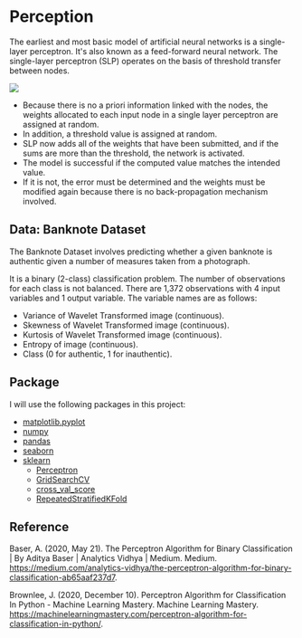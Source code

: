 # Perception
The earliest and most basic model of artificial neural networks is a single-layer perceptron. It's also known as a feed-forward neural network. The single-layer perceptron (SLP) operates on the basis of threshold transfer between nodes.

![](https://static.javatpoint.com/tutorial/tensorflow/images/single-layer-perceptron-in-tensorflow2.png)

* Because there is no a priori information linked with the nodes, the weights allocated to each input node in a single layer perceptron are assigned at random. 
* In addition, a threshold value is assigned at random. 
* SLP now adds all of the weights that have been submitted, and if the sums are more than the threshold, the network is activated. 
* The model is successful if the computed value matches the intended value. 
* If it is not, the error must be determined and the weights must be modified again because there is no back-propagation mechanism involved.

## Data: Banknote Dataset
The Banknote Dataset involves predicting whether a given banknote is authentic given a number of measures taken from a photograph.

It is a binary (2-class) classification problem. The number of observations for each class is not balanced. There are 1,372 observations with 4 input variables and 1 output variable. The variable names are as follows:

* Variance of Wavelet Transformed image (continuous).
* Skewness of Wavelet Transformed image (continuous).
* Kurtosis of Wavelet Transformed image (continuous).
* Entropy of image (continuous).
* Class (0 for authentic, 1 for inauthentic).


## Package 
I will use the following packages in this project:
* [matplotlib.pyplot](https://matplotlib.org/stable/api/_as_gen/matplotlib.pyplot.html)
* [numpy](https://numpy.org)
* [pandas](https://pandas.pydata.org)
* [seaborn](https://seaborn.pydata.org)
* [sklearn](https://scikit-learn.org/stable/)
  * [Perceptron](https://scikit-learn.org/stable/modules/generated/sklearn.linear_model.Perceptron.html)
  * [GridSearchCV](https://scikit-learn.org/stable/modules/generated/sklearn.model_selection.GridSearchCV.html)
  * [cross_val_score](https://scikit-learn.org/stable/modules/generated/sklearn.model_selection.cross_val_score.html)
  * [RepeatedStratifiedKFold](https://scikit-learn.org/stable/modules/generated/sklearn.model_selection.RepeatedStratifiedKFold.html)

## Reference
Baser, A. (2020, May 21). The Perceptron Algorithm for Binary Classification | By Aditya Baser | Analytics Vidhya | Medium. Medium. https://medium.com/analytics-vidhya/the-perceptron-algorithm-for-binary-classification-ab65aaf237d7.

Brownlee, J. (2020, December 10). Perceptron Algorithm for Classification In Python - Machine Learning Mastery. Machine Learning Mastery. https://machinelearningmastery.com/perceptron-algorithm-for-classification-in-python/.
